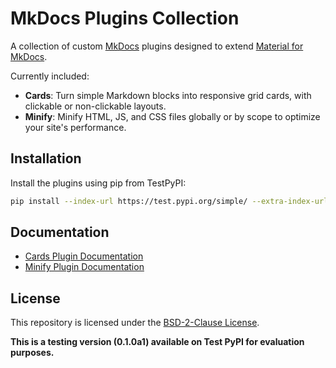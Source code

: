 # MkDocs Plugins Collection

A collection of custom [MkDocs](https://www.mkdocs.org/) plugins designed to extend [Material for MkDocs](https://squidfunk.github.io/mkdocs-material/).

Currently included:

- **Cards**: Turn simple Markdown blocks into responsive grid cards, with clickable or non-clickable layouts.
- **Minify**: Minify HTML, JS, and CSS files globally or by scope to optimize your site's performance.

## Installation

Install the plugins using pip from TestPyPI:

```bash
pip install --index-url https://test.pypi.org/simple/ --extra-index-url https://pypi.org/simple mkdocs-plugins-papermoon
```

## Documentation

- [Cards Plugin Documentation](https://github.com/eshaben/mkdocs-plugins/blob/main/docs/cards.md)
- [Minify Plugin Documentation](https://github.com/eshaben/mkdocs-plugins/blob/main/docs/minify.md)

## License

This repository is licensed under the [BSD-2-Clause License](LICENSE).

**This is a testing version (0.1.0a1) available on Test PyPI for evaluation purposes.**